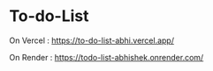 # To-do-List

On Vercel : https://to-do-list-abhi.vercel.app/

On Render : https://todo-list-abhishek.onrender.com/
